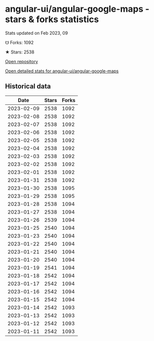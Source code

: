 # angular-ui/angular-google-maps - stars & forks statistics

Stats updated on Feb 2023, 09

☋ Forks: 1092

★ Stars: 2538

[Open repository](https://github.com/angular-ui/angular-google-maps)

[Open detailed stats for angular-ui/angular-google-maps](https://reviewgithub.com/rep/angular-ui/angular-google-maps)

## Historical data
| Date | Stars | Forks |
|------|-------|-------|
| 2023-02-09 | 2538 | 1092 | 
| 2023-02-08 | 2538 | 1092 | 
| 2023-02-07 | 2538 | 1092 | 
| 2023-02-06 | 2538 | 1092 | 
| 2023-02-05 | 2538 | 1092 | 
| 2023-02-04 | 2538 | 1092 | 
| 2023-02-03 | 2538 | 1092 | 
| 2023-02-02 | 2538 | 1092 | 
| 2023-02-01 | 2538 | 1092 | 
| 2023-01-31 | 2538 | 1092 | 
| 2023-01-30 | 2538 | 1095 | 
| 2023-01-29 | 2538 | 1095 | 
| 2023-01-28 | 2538 | 1094 | 
| 2023-01-27 | 2538 | 1094 | 
| 2023-01-26 | 2539 | 1094 | 
| 2023-01-25 | 2540 | 1094 | 
| 2023-01-23 | 2540 | 1094 | 
| 2023-01-22 | 2540 | 1094 | 
| 2023-01-21 | 2540 | 1094 | 
| 2023-01-20 | 2540 | 1094 | 
| 2023-01-19 | 2541 | 1094 | 
| 2023-01-18 | 2542 | 1094 | 
| 2023-01-17 | 2542 | 1094 | 
| 2023-01-16 | 2542 | 1094 | 
| 2023-01-15 | 2542 | 1094 | 
| 2023-01-14 | 2542 | 1093 | 
| 2023-01-13 | 2542 | 1093 | 
| 2023-01-12 | 2542 | 1093 | 
| 2023-01-11 | 2542 | 1093 | 

